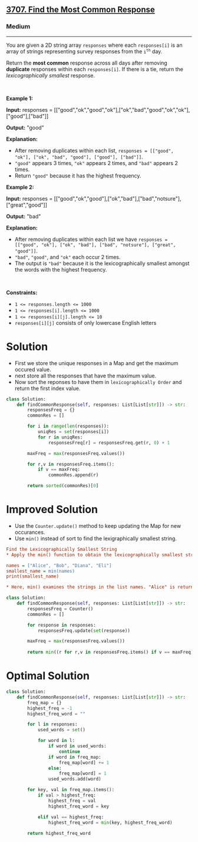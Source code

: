 <h2><a href="https://leetcode.com/problems/find-the-most-common-response">3707. Find the Most Common Response</a></h2><h3>Medium</h3><hr><p>You are given a 2D string array <code>responses</code> where each <code>responses[i]</code> is an array of strings representing survey responses from the <code>i<sup>th</sup></code> day.</p>

<p>Return the <strong>most common</strong> response across all days after removing <strong>duplicate</strong> responses within each <code>responses[i]</code>. If there is a tie, return the <em><span data-keyword="lexicographically-smaller-string">lexicographically smallest</span></em> response.</p>

<p>&nbsp;</p>
<p><strong class="example">Example 1:</strong></p>

<div class="example-block">
<p><strong>Input:</strong> <span class="example-io">responses = [[&quot;good&quot;,&quot;ok&quot;,&quot;good&quot;,&quot;ok&quot;],[&quot;ok&quot;,&quot;bad&quot;,&quot;good&quot;,&quot;ok&quot;,&quot;ok&quot;],[&quot;good&quot;],[&quot;bad&quot;]]</span></p>

<p><strong>Output:</strong> <span class="example-io">&quot;good&quot;</span></p>

<p><strong>Explanation:</strong></p>

<ul>
	<li>After removing duplicates within each list, <code>responses = [[&quot;good&quot;, &quot;ok&quot;], [&quot;ok&quot;, &quot;bad&quot;, &quot;good&quot;], [&quot;good&quot;], [&quot;bad&quot;]]</code>.</li>
	<li><code>&quot;good&quot;</code> appears 3 times, <code>&quot;ok&quot;</code> appears 2 times, and <code>&quot;bad&quot;</code> appears 2 times.</li>
	<li>Return <code>&quot;good&quot;</code> because it has the highest frequency.</li>
</ul>
</div>

<p><strong class="example">Example 2:</strong></p>

<div class="example-block">
<p><strong>Input:</strong> <span class="example-io">responses = [[&quot;good&quot;,&quot;ok&quot;,&quot;good&quot;],[&quot;ok&quot;,&quot;bad&quot;],[&quot;bad&quot;,&quot;notsure&quot;],[&quot;great&quot;,&quot;good&quot;]]</span></p>

<p><strong>Output:</strong> <span class="example-io">&quot;bad&quot;</span></p>

<p><strong>Explanation:</strong></p>

<ul>
	<li>After removing duplicates within each list we have <code>responses = [[&quot;good&quot;, &quot;ok&quot;], [&quot;ok&quot;, &quot;bad&quot;], [&quot;bad&quot;, &quot;notsure&quot;], [&quot;great&quot;, &quot;good&quot;]]</code>.</li>
	<li><code>&quot;bad&quot;</code>, <code>&quot;good&quot;</code>, and <code>&quot;ok&quot;</code> each occur 2 times.</li>
	<li>The output is <code>&quot;bad&quot;</code> because it is the lexicographically smallest amongst the words with the highest frequency.</li>
</ul>
</div>

<p>&nbsp;</p>
<p><strong>Constraints:</strong></p>

<ul>
	<li><code>1 &lt;= responses.length &lt;= 1000</code></li>
	<li><code>1 &lt;= responses[i].length &lt;= 1000</code></li>
	<li><code>1 &lt;= responses[i][j].length &lt;= 10</code></li>
	<li><code>responses[i][j]</code> consists of only lowercase English letters</li>
</ul>

# Solution 
* First we store the unique responses in a Map and get the maximum occured value.
* next store all the responses that have the maximum value. 
* Now sort the reponses to have them in `lexicographically Order` and return the first index value. 

```python
class Solution:
    def findCommonResponse(self, responses: List[List[str]]) -> str:
        responsesFreq = {}
        commonRes = []

        for i in range(len(responses)):
            uniqRes = set(responses[i])
            for r in uniqRes:
                responsesFreq[r] = responsesFreq.get(r, 0) + 1

        maxFreq = max(responsesFreq.values())

        for r,v in responsesFreq.items():
            if v == maxFreq:
                commonRes.append(r)

        return sorted(commonRes)[0]
```

# Improved Solution 
* Use the `Counter.update()` method to keep updating the Map for new occurances. 
* Use `min()` instead of sort to find the lexigraphically smallest string. 

```ini 
Find the Lexicographically Smallest String
* Apply the min() function to obtain the lexicographically smallest string.

names = ["Alice", "Bob", "Diana", "Eli"]
smallest_name = min(names)
print(smallest_name)

* Here, min() examines the strings in the list names. "Alice" is returned as it comes first lexicographically among the names.
```

```python
class Solution:
    def findCommonResponse(self, responses: List[List[str]]) -> str:
        responsesFreq = Counter()
        commonRes = []

        for response in responses:
            responsesFreq.update(set(response))

        maxFreq = max(responsesFreq.values())
            
        return min((r for r,v in responsesFreq.items() if v == maxFreq))
```

# Optimal Solution 
```python
class Solution:
    def findCommonResponse(self, responses: List[List[str]]) -> str:
        freq_map = {}
        highest_freq = -1
        highest_freq_word = ""

        for l in responses:
            used_words = set()

            for word in l:
                if word in used_words:
                    continue
                if word in freq_map:
                    freq_map[word] += 1
                else:
                    freq_map[word] = 1
                used_words.add(word)

        for key, val in freq_map.items():
            if val > highest_freq:
                highest_freq = val
                highest_freq_word = key

            elif val == highest_freq:
                highest_freq_word = min(key, highest_freq_word)
                
        return highest_freq_word
```

